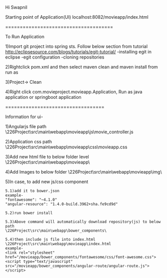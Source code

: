 Hi Swapnil

Starting point of Application(UI)
localhost:8082/movieapp/index.html

=====================================

To Run Application

1)Import git project into spring sts. Follow below section from tutorial
http://eclipsesource.com/blogs/tutorials/egit-tutorial/
-installing egit in eclipse
-egit configuration
-cloning repositories

2)Rightclick pom.xml and then select maven clean and maven install from run as

3)Project-> Clean

4)Right click com.movieproject.movieapp.Application, Run as java application or springboot application

==================================

Information for ui-

1)Angularjs file path
\226Project\src\main\webapp\movieapp\js\movie_controller.js

2)Application css path
\226Project\src\main\webapp\movieapp\css\movieapp.css

3)Add new html file to below folder level
\226Project\src\main\webapp\movieapp\

4)Add Images to below folder
\226Project\src\main\webapp\movieapp\img\

5)In case, to add new js/css component
	
	5.1)add it to bower.json
	example-
	"fontawesome": "~4.1.0"
	"angular-resource": "1.4.0-build.3962+sha.fe9cd9d"
	
	5.2)run bower install
	
	5.3)Above command will automatically download repository(js) to below path
	\226Project\src\main\webapp\bower_components\
	
	5.4)then include js file into index.html
	\226Project\src\main\webapp\movieapp\index.html
	example-
	<link rel="stylesheet" href="/movieapp/bower_components/fontawesome/css/font-awesome.css">
	<script type="text/javascript" src="/movieapp/bower_components/angular-route/angular-route.js"></script>



